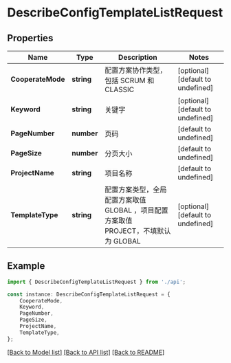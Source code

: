 # DescribeConfigTemplateListRequest


## Properties

Name | Type | Description | Notes
------------ | ------------- | ------------- | -------------
**CooperateMode** | **string** | 配置方案协作类型，包括 SCRUM 和 CLASSIC | [optional] [default to undefined]
**Keyword** | **string** | 关键字 | [optional] [default to undefined]
**PageNumber** | **number** | 页码 | [default to undefined]
**PageSize** | **number** | 分页大小 | [default to undefined]
**ProjectName** | **string** | 项目名称 | [default to undefined]
**TemplateType** | **string** | 配置方案类型，全局配置方案取值 GLOBAL ，项目配置方案取值 PROJECT，不填默认为 GLOBAL | [optional] [default to undefined]

## Example

```typescript
import { DescribeConfigTemplateListRequest } from './api';

const instance: DescribeConfigTemplateListRequest = {
    CooperateMode,
    Keyword,
    PageNumber,
    PageSize,
    ProjectName,
    TemplateType,
};
```

[[Back to Model list]](../README.md#documentation-for-models) [[Back to API list]](../README.md#documentation-for-api-endpoints) [[Back to README]](../README.md)

